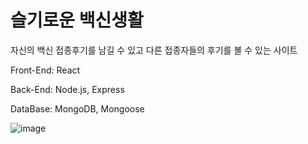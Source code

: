 # 슬기로운 백신생활
자신의 백신 접종후기를 남길 수 있고 다른 접종자들의 후기를 볼 수 있는 사이트

Front-End: React

Back-End: Node.js, Express

DataBase: MongoDB, Mongoose


![image](https://user-images.githubusercontent.com/89058210/145328935-f8791d18-31df-4cb4-a038-68268007585b.png)
